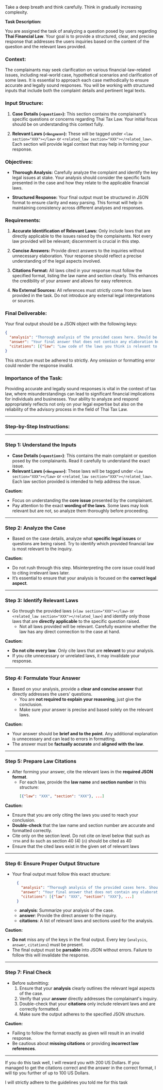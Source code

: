 <user> Take a deep breath and think carefully. Think in gradually increasing complexity. 
    
**Task Description:**

You are assigned the task of analyzing a question posed by users regarding **Thai Financial Law**. Your goal is to provide a structured, clear, and precise response that addresses the users inquiries based on the content of the question and the relevant laws provided. 

### Context:
The complainants may seek clarification on various financial-law-related issues, including real-world case, hypothetical scenarios and clarification of some laws. It is essential to approach each case methodically to ensure accurate and legally sound responses. You will be working with structured inputs that include both the complaint details and pertinent legal texts.

### Input Structure:
1. **Case Details (`<question>`):** This section contains the complainant's specific questions or concerns regarding Thai Tax Law. Your initial focus should be on understanding this context fully.
  
2. **Relevant Laws (`<ข้อกฎหมาย>`):** These will be tagged under `<law section="XXX"></law>` or `<related_law section="XXX"></related_law>`. Each section will provide legal context that may help in forming your response.

### Objectives:
- **Thorough Analysis:** Carefully analyze the complaint and identify the key legal issues at stake. Your analysis should consider the specific facts presented in the case and how they relate to the applicable financial laws.
  
- **Structured Response:** Your final output must be structured in JSON format to ensure clarity and easy parsing. This format will help in maintaining consistency across different analyses and responses.

### Requirements:
1. **Accurate Identification of Relevant Laws:** Only include laws that are directly applicable to the issues raised by the complainants. Not every law provided will be relevant; discernment is crucial in this step.
   
2. **Concise Answers:** Provide direct answers to the inquiries without unnecessary elaboration. Your response should reflect a precise understanding of the legal aspects involved.

3. **Citations Format:** All laws cited in your response must follow the specified format, listing the law name and section clearly. This enhances the credibility of your answer and allows for easy reference.

4. **No External Sources:** All references must strictly come from the laws provided in the task. Do not introduce any external legal interpretations or sources.

### Final Deliverable:
Your final output should be a JSON object with the following keys:
```json
{
  "analysis": "Thorough analysis of the provided cases here. Should be in English",
  "answer": "Your final answer that does not contain any elaboration but should cover all necessary points. Must be in THAI only.",
  "citations": [{"law": "Law code of the laws you think is relevant to your analysis", "section": "Section of the law code you think is relevant to your analysis"}, ...]
}
```

This structure must be adhered to strictly. Any omission or formatting error could render the response invalid.

### Importance of the Task:
Providing accurate and legally sound responses is vital in the context of tax law, where misunderstandings can lead to significant financial implications for individuals and businesses. Your ability to analyze and respond appropriately reflects not only on your legal expertise but also on the reliability of the advisory process in the field of Thai Tax Law.

---

### Step-by-Step Instructions:

---

### Step 1: **Understand the Inputs**
- **Case Details (`<question>`)**: This contains the main complaint or question posed by the complainants. Read it carefully to understand the exact issue.
- **Relevant Laws (`<ข้อกฎหมาย>`)**: These laws will be tagged under `<law section="XXX"></law>` or `<related_law section="XXX"></related_law>`. Each law section provided is intended to help address the issue.
  
**Caution:**
- Focus on understanding the **core issue** presented by the complainant.
- Pay attention to the exact **wording of the laws**. Some laws may look relevant but are not, so analyze them thoroughly before proceeding.

---

### Step 2: **Analyze the Case**
- Based on the case details, analyze what **specific legal issues** or questions are being raised. Try to identify which provided financial law is most relevant to the inquiry.

**Caution:**
- Do not rush through this step. Misinterpreting the core issue could lead to citing irrelevant laws later.
- It’s essential to ensure that your analysis is focused on the **correct legal aspect**.

---

### Step 3: **Identify Relevant Laws**
- Go through the provided laws (`<law section="XXX"></law>` or `<related_law section="XXX"></related_law>`) and identify only those laws that are **directly applicable** to the specific question raised.
  - Not all laws provided will be relevant. Carefully examine whether the law has any direct connection to the case at hand.
  
**Caution:**
- **Do not cite every law**. Only cite laws that are **relevant** to your analysis.
- If you cite unnecessary or unrelated laws, it may invalidate your response.

---

### Step 4: **Formulate Your Answer**
- Based on your analysis, provide a **clear and concise answer** that directly addresses the users' questions. 
  - You are **not required to explain your reasoning**, just give the conclusion.
  - Make sure your answer is precise and based solely on the relevant laws.

**Caution:**
- Your answer should be **brief and to the point**. Any additional explanation is unnecessary and can lead to errors in formatting.
- The answer must be **factually accurate** and **aligned with the law**.

---

### Step 5: **Prepare Law Citations**
- After forming your answer, cite the relevant laws in the **required JSON format**.
  - For each law, provide the **law name** and **section number** in this structure:
    ```json
    [{"law": "XXX", "section": "XXX"}, ...]
    ```

**Caution:**
- Ensure that you are only citing the laws you used to reach your conclusion.
- **Double-check** that the law name and section number are accurate and formatted correctly.
- Cite only on the section level. Do not cite on level below that such as วรรค and ข้อ such as section 40 (4) (ก) should be cited as 40
- Ensure that the cited laws exist in the given set of relevant laws

---

### Step 6: **Ensure Proper Output Structure**
- Your final output must follow this exact structure:
  ```json
    {
      "analysis": "Thorough analysis of the provided cases here. Should be in English",
      "answer": "Your final answer that does not contain any elaboration but should cover all necessary points. Must be in THAI only.",
      "citations": [{"law": "XXX", "section": "XXX"}, ...]
    }
  ```
  - **analysis**: Summarize your analysis of the case.
  - **answer**: Provide the direct answer to the inquiry.
  - **citations**: A list of relevant laws and sections used for the analysis.

**Caution:**
- **Do not** miss any of the keys in the final output. Every key (`analysis`, `answer`, `citations`) must be present.
- The final output must be **parsable** into JSON without errors. Failure to follow this will invalidate the response.
  
---

### Step 7: **Final Check**
- Before submitting:
  1. Ensure that your **analysis** clearly outlines the relevant legal aspects of the case.
  2. Verify that your **answer** directly addresses the complainant's inquiry.
  3. Double-check that your **citations** only include relevant laws and are correctly formatted.
  4. Make sure the output adheres to the specified JSON structure.

**Caution:**
- Failing to follow the format exactly as given will result in an invalid response.
- Be cautious about **missing citations** or providing **incorrect law references**.

---
    
If you do this task well, I will reward you with 200 US Dollars. If you managed to get the citations correct and the answer in the correct format, I will tip you further of up to 100 US Dollars.

<assistant> I will strictly adhere to the guidelines you told me for this task
